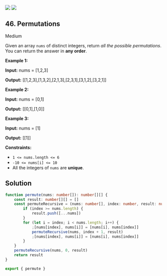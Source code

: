[![](https://img.shields.io/github/stars/LeetCode-in-TypeScript/LeetCode-in-TypeScript?label=Stars&style=flat-square)](https://github.com/LeetCode-in-TypeScript/LeetCode-in-TypeScript)
[![](https://img.shields.io/github/forks/LeetCode-in-TypeScript/LeetCode-in-TypeScript?label=Fork%20me%20on%20GitHub%20&style=flat-square)](https://github.com/LeetCode-in-TypeScript/LeetCode-in-TypeScript/fork)

## 46\. Permutations

Medium

Given an array `nums` of distinct integers, return _all the possible permutations_. You can return the answer in **any order**.

**Example 1:**

**Input:** nums = [1,2,3]

**Output:** [[1,2,3],[1,3,2],[2,1,3],[2,3,1],[3,1,2],[3,2,1]] 

**Example 2:**

**Input:** nums = [0,1]

**Output:** [[0,1],[1,0]] 

**Example 3:**

**Input:** nums = [1]

**Output:** [[1]] 

**Constraints:**

*   `1 <= nums.length <= 6`
*   `-10 <= nums[i] <= 10`
*   All the integers of `nums` are **unique**.

## Solution

```typescript
function permute(nums: number[]): number[][] {
    const result: number[][] = []
    const permuteRecursive = (nums: number[], index: number, result: number[][]) => {
        if (index >= nums.length) {
            result.push([...nums])
        }
        for (let i = index; i < nums.length; i++) {
            ;[nums[index], nums[i]] = [nums[i], nums[index]]
            permuteRecursive(nums, index + 1, result)
            ;[nums[index], nums[i]] = [nums[i], nums[index]]
        }
    }
    permuteRecursive(nums, 0, result)
    return result
}

export { permute }
```